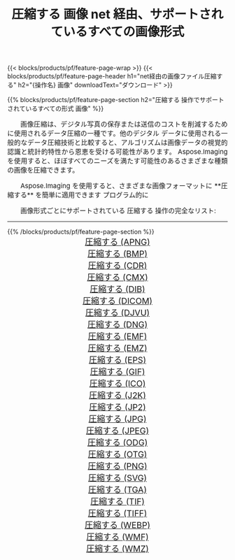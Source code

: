 ﻿---
title: 圧縮する 画像 net 経由、サポートされているすべての画像形式 
weight: 3920
url: /ja/net/compress/ 
lang: ja
langdirlevel: 2
locales: zh-hans,ja,it,ru,de,es,fr,nl,id,lt,pl,pt,vi,tr,ko,zh-hant,ar,hi,th,sv,cs,uk,he
description: Aspose.Imaging を使用すると、net 経由で簡単に 圧縮する イメージを作成できます
---

{{< blocks/products/pf/feature-page-wrap >}}
{{< blocks/products/pf/feature-page-header h1="net経由の画像ファイル圧縮する" h2="{操作名} 画像" downloadText="ダウンロード" >}}


{{% blocks/products/pf/feature-page-section  h2="圧縮する 操作でサポートされているすべての形式 画像" %}}
<p align="justify" style="text-indent:2em;font-size:15px;">
画像圧縮は、デジタル写真の保存または送信のコストを削減するために使用されるデータ圧縮の一種です。他のデジタル データに使用される一般的なデータ圧縮技術と比較すると、アルゴリズムは画像データの視覚的認識と統計的特性から恩恵を受ける可能性があります。
Aspose.Imaging を使用すると、ほぼすべてのニーズを満たす可能性のあるさまざまな種類の画像を圧縮できます。
</p>
<p align="justify" style="text-indent:2em;font-size:15px;">
Aspose.Imaging を使用すると、さまざまな画像フォーマットに **圧縮する** を簡単に適用できます プログラム的に
</p>
<p align="justify" style="text-indent:2em;font-size:15px;">
画像形式ごとにサポートされている 圧縮する 操作の完全なリスト:
</p>
<hr/>
{{% /blocks/products/pf/feature-page-section %}}
<div class="container-fluid productfamilypage bg-gray">
    <div class="convertypes bg-gray agp-content section">
        <div class="container">
		<div class="row other-converters" style="gap: 10px;font-size: 19px;text-align:center;">
		    <div class='col-md-2 other-converter remove-lp remove-rp'><a href="/imaging/ja/net/compress/apng/" style="padding:15px;">圧縮する (APNG)</a></div><div class='col-md-2 other-converter remove-lp remove-rp'><a href="/imaging/ja/net/compress/bmp/" style="padding:15px;">圧縮する (BMP)</a></div><div class='col-md-2 other-converter remove-lp remove-rp'><a href="/imaging/ja/net/compress/cdr/" style="padding:15px;">圧縮する (CDR)</a></div><div class='col-md-2 other-converter remove-lp remove-rp'><a href="/imaging/ja/net/compress/cmx/" style="padding:15px;">圧縮する (CMX)</a></div><div class='col-md-2 other-converter remove-lp remove-rp'><a href="/imaging/ja/net/compress/dib/" style="padding:15px;">圧縮する (DIB)</a></div><div class='col-md-2 other-converter remove-lp remove-rp'><a href="/imaging/ja/net/compress/dicom/" style="padding:15px;">圧縮する (DICOM)</a></div><div class='col-md-2 other-converter remove-lp remove-rp'><a href="/imaging/ja/net/compress/djvu/" style="padding:15px;">圧縮する (DJVU)</a></div><div class='col-md-2 other-converter remove-lp remove-rp'><a href="/imaging/ja/net/compress/dng/" style="padding:15px;">圧縮する (DNG)</a></div><div class='col-md-2 other-converter remove-lp remove-rp'><a href="/imaging/ja/net/compress/emf/" style="padding:15px;">圧縮する (EMF)</a></div><div class='col-md-2 other-converter remove-lp remove-rp'><a href="/imaging/ja/net/compress/emz/" style="padding:15px;">圧縮する (EMZ)</a></div><div class='col-md-2 other-converter remove-lp remove-rp'><a href="/imaging/ja/net/compress/eps/" style="padding:15px;">圧縮する (EPS)</a></div><div class='col-md-2 other-converter remove-lp remove-rp'><a href="/imaging/ja/net/compress/gif/" style="padding:15px;">圧縮する (GIF)</a></div><div class='col-md-2 other-converter remove-lp remove-rp'><a href="/imaging/ja/net/compress/ico/" style="padding:15px;">圧縮する (ICO)</a></div><div class='col-md-2 other-converter remove-lp remove-rp'><a href="/imaging/ja/net/compress/j2k/" style="padding:15px;">圧縮する (J2K)</a></div><div class='col-md-2 other-converter remove-lp remove-rp'><a href="/imaging/ja/net/compress/jp2/" style="padding:15px;">圧縮する (JP2)</a></div><div class='col-md-2 other-converter remove-lp remove-rp'><a href="/imaging/ja/net/compress/jpg/" style="padding:15px;">圧縮する (JPG)</a></div><div class='col-md-2 other-converter remove-lp remove-rp'><a href="/imaging/ja/net/compress/jpeg/" style="padding:15px;">圧縮する (JPEG)</a></div><div class='col-md-2 other-converter remove-lp remove-rp'><a href="/imaging/ja/net/compress/odg/" style="padding:15px;">圧縮する (ODG)</a></div><div class='col-md-2 other-converter remove-lp remove-rp'><a href="/imaging/ja/net/compress/otg/" style="padding:15px;">圧縮する (OTG)</a></div><div class='col-md-2 other-converter remove-lp remove-rp'><a href="/imaging/ja/net/compress/png/" style="padding:15px;">圧縮する (PNG)</a></div><div class='col-md-2 other-converter remove-lp remove-rp'><a href="/imaging/ja/net/compress/svg/" style="padding:15px;">圧縮する (SVG)</a></div><div class='col-md-2 other-converter remove-lp remove-rp'><a href="/imaging/ja/net/compress/tga/" style="padding:15px;">圧縮する (TGA)</a></div><div class='col-md-2 other-converter remove-lp remove-rp'><a href="/imaging/ja/net/compress/tif/" style="padding:15px;">圧縮する (TIF)</a></div><div class='col-md-2 other-converter remove-lp remove-rp'><a href="/imaging/ja/net/compress/tiff/" style="padding:15px;">圧縮する (TIFF)</a></div><div class='col-md-2 other-converter remove-lp remove-rp'><a href="/imaging/ja/net/compress/webp/" style="padding:15px;">圧縮する (WEBP)</a></div><div class='col-md-2 other-converter remove-lp remove-rp'><a href="/imaging/ja/net/compress/wmf/" style="padding:15px;">圧縮する (WMF)</a></div><div class='col-md-2 other-converter remove-lp remove-rp'><a href="/imaging/ja/net/compress/wmz/" style="padding:15px;">圧縮する (WMZ)</a></div>
                </div>
        </div>
    </div>
</div>
<br/>
